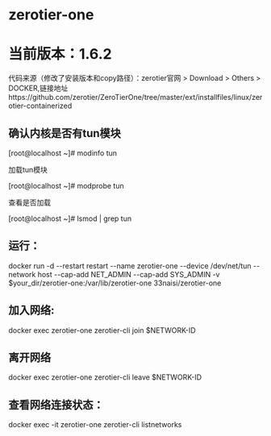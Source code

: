 # zerotier-one

# 当前版本：1.6.2

代码来源（修改了安装版本和copy路径）：zerotier官网 > Download > Others > DOCKER,链接地址https://github.com/zerotier/ZeroTierOne/tree/master/ext/installfiles/linux/zerotier-containerized

## 确认内核是否有tun模块

[root@localhost ~]# modinfo tun

加载tun模块

[root@localhost ~]# modprobe tun

查看是否加载

[root@localhost ~]# lsmod | grep tun

## 运行：

docker run -d --restart restart --name zerotier-one --device /dev/net/tun --network host --cap-add NET_ADMIN --cap-add SYS_ADMIN -v $your_dir/zerotier-one:/var/lib/zerotier-one 33naisi/zerotier-one

## 加入网络:

docker exec zerotier-one zerotier-cli join $NETWORK-ID

## 离开网络

docker exec zerotier-one zerotier-cli leave $NETWORK-ID

## 查看网络连接状态：

docker exec -it zerotier-one zerotier-cli listnetworks
